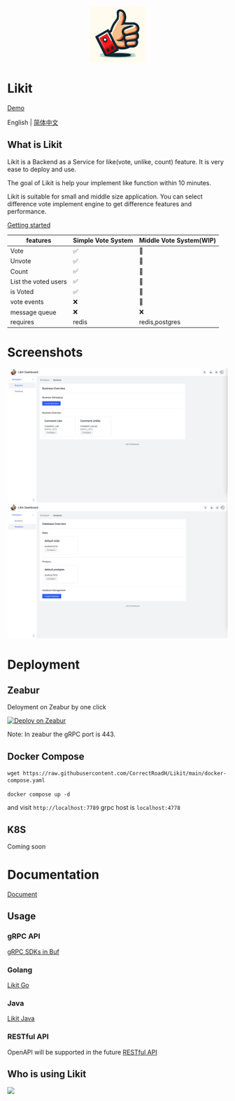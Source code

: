 <p align="center">
    <a href="https://github.com/CorrectRoadH/Likit">
        <img src="https://github.com/CorrectRoadH/Likit/blob/main/img/logo.png?raw=true" height="128"/>
    </a>
</p>

# Likit

[Demo](https://likit.zeabur.app)

English | [简体中文](./README.zh.md)

## What is Likit
Likit is a Backend as a Service for like(vote, unlike, count) feature. It is very ease to deploy and use.

The goal of Likit is help your implement like function within 10 minutes.

Likit is suitable for small and middle size application. You can select difference vote implement engine to get difference features and performance.

[Getting started](./docs/getting-started.md)

| features | Simple Vote System | Middle Vote System(WIP) |
| -- | -- | -- |
| Vote | ✅ |  🚧 |
| Unvote | ✅ |  🚧 |
| Count | ✅ | 🚧 |
| List the voted users | ✅ | 🚧 | 
| is Voted | ✅ | 🚧 | 
| vote events | ❌ | 🚧 |
| message queue | ❌ | ❌ | 
| requires | redis |  redis,postgres |

# Screenshots

![](./img/screenshot-1.png)
![](./img/screenshot-2.png)

# Deployment

## Zeabur
Deloyment on Zeabur by one click

[![Deploy on Zeabur](https://zeabur.com/button.svg)](https://zeabur.com/templates/KZOLHA?referralCode=CorrectRoadH)

Note: In zeabur the gRPC port is 443.

## Docker Compose
```
wget https://raw.githubusercontent.com/CorrectRoadH/Likit/main/docker-compose.yaml

docker compose up -d
```
and visit `http://localhost:7789`
grpc host is `localhost:4778`

## K8S
Coming soon

# Documentation
[Document](./docs/getting-started.md)

## Usage

### gRPC API
[gRPC SDKs in Buf](https://buf.build/likit/likit/sdks/main)

### Golang
[Likit Go](https://github.com/CorrectRoadH/likit-go)

### Java
[Likit Java](https://github.com/LxiHaaa/Likit-client)

### RESTful API
OpenAPI will be supported in the future
[RESTful API](./docs/restful.md)

## Who is using Likit

<a href="https://github.com/Get-Tech-Stack/TechStack">
    <img src="https://avatars.githubusercontent.com/u/141936114?s=48&v=4" height="128"/>
</a>